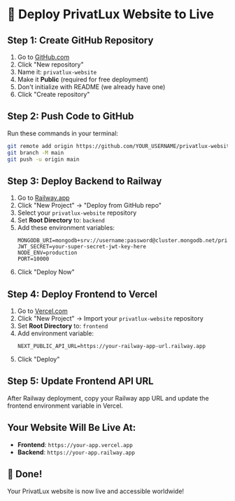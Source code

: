# 🚀 Deploy PrivatLux Website to Live

## Step 1: Create GitHub Repository

1. Go to [GitHub.com](https://github.com)
2. Click "New repository"
3. Name it: `privatlux-website`
4. Make it **Public** (required for free deployment)
5. Don't initialize with README (we already have one)
6. Click "Create repository"

## Step 2: Push Code to GitHub

Run these commands in your terminal:

```bash
git remote add origin https://github.com/YOUR_USERNAME/privatlux-website.git
git branch -M main
git push -u origin main
```

## Step 3: Deploy Backend to Railway

1. Go to [Railway.app](https://railway.app)
2. Click "New Project" → "Deploy from GitHub repo"
3. Select your `privatlux-website` repository
4. Set **Root Directory** to: `backend`
5. Add these environment variables:
   ```
   MONGODB_URI=mongodb+srv://username:password@cluster.mongodb.net/privatlux
   JWT_SECRET=your-super-secret-jwt-key-here
   NODE_ENV=production
   PORT=10000
   ```
6. Click "Deploy Now"

## Step 4: Deploy Frontend to Vercel

1. Go to [Vercel.com](https://vercel.com)
2. Click "New Project" → Import your `privatlux-website` repository
3. Set **Root Directory** to: `frontend`
4. Add environment variable:
   ```
   NEXT_PUBLIC_API_URL=https://your-railway-app-url.railway.app
   ```
5. Click "Deploy"

## Step 5: Update Frontend API URL

After Railway deployment, copy your Railway app URL and update the frontend environment variable in Vercel.

## Your Website Will Be Live At:
- **Frontend**: `https://your-app.vercel.app`
- **Backend**: `https://your-app.railway.app`

## 🎉 Done!
Your PrivatLux website is now live and accessible worldwide! 